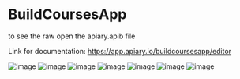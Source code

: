 # BuildCoursesApp

to see the raw open the apiary.apib file

Link for documentation:
https://app.apiary.io/buildcoursesapp/editor

![image](https://user-images.githubusercontent.com/93324684/232335979-108ba922-c9d6-4e5d-8403-386927fceda0.png)
![image](https://user-images.githubusercontent.com/93324684/232739216-04047b6f-e7e3-4581-b267-becc723ebe44.png)
![image](https://user-images.githubusercontent.com/93324684/232740066-56c3c33f-cbdc-4efc-8f4d-aaff4eb5127f.png)
![image](https://user-images.githubusercontent.com/93324684/232501506-0e101dc4-2ccc-41c8-abc0-32b9f6592275.png)
![image](https://user-images.githubusercontent.com/93324684/232502887-abab1aa0-2cd4-47d1-af0c-10e73f7d1689.png)
![image](https://user-images.githubusercontent.com/93324684/232740631-90b33643-b46f-481b-ac87-7bd67f183593.png)
![image](https://user-images.githubusercontent.com/93324684/232741173-868e96a1-56cd-4f46-bbf3-30e9ee6c5dfb.png)
